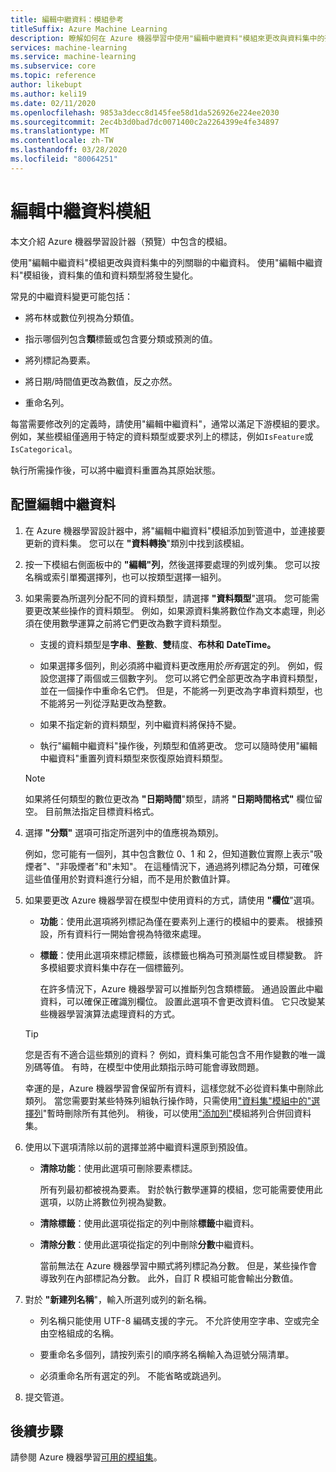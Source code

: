 ```yaml
---
title: 編輯中繼資料：模組參考
titleSuffix: Azure Machine Learning
description: 瞭解如何在 Azure 機器學習中使用"編輯中繼資料"模組來更改與資料集中的列關聯的中繼資料。
services: machine-learning
ms.service: machine-learning
ms.subservice: core
ms.topic: reference
author: likebupt
ms.author: keli19
ms.date: 02/11/2020
ms.openlocfilehash: 9853a3decc8d145fee58d1da526926e224ee2030
ms.sourcegitcommit: 2ec4b3d0bad7dc0071400c2a2264399e4fe34897
ms.translationtype: MT
ms.contentlocale: zh-TW
ms.lasthandoff: 03/28/2020
ms.locfileid: "80064251"
---
```

# <a name="edit-metadata-module"></a>編輯中繼資料模組

本文介紹 Azure 機器學習設計器（預覽）中包含的模組。

使用"編輯中繼資料"模組更改與資料集中的列關聯的中繼資料。 使用"編輯中繼資料"模組後，資料集的值和資料類型將發生變化。

常見的中繼資料變更可能包括：
  
+ 將布林或數位列視為分類值。
  
+ 指示哪個列包含**類**標籤或包含要分類或預測的值。
  
+ 將列標記為要素。
  
+ 將日期/時間值更改為數值，反之亦然。
  
+ 重命名列。
  
 每當需要修改列的定義時，請使用"編輯中繼資料"，通常以滿足下游模組的要求。 例如，某些模組僅適用于特定的資料類型或要求列上的標誌，例如`IsFeature`或`IsCategorical`。  
  
 執行所需操作後，可以將中繼資料重置為其原始狀態。
  
## <a name="configure-edit-metadata"></a>配置編輯中繼資料
  
1. 在 Azure 機器學習設計器中，將"編輯中繼資料"模組添加到管道中，並連接要更新的資料集。 您可以在 **"資料轉換**"類別中找到該模組。
  
1. 按一下模組右側面板中的 **"編輯"列**，然後選擇要處理的列或列集。 您可以按名稱或索引單獨選擇列，也可以按類型選擇一組列。  
  
1. 如果需要為所選列分配不同的資料類型，請選擇 **"資料類型**"選項。 您可能需要更改某些操作的資料類型。 例如，如果源資料集將數位作為文本處理，則必須在使用數學運算之前將它們更改為數字資料類型。

    + 支援的資料類型是**字串**、**整數**、**雙**精度、**布林和** **DateTime。**

    + 如果選擇多個列，則必須將中繼資料更改應用於*所有*選定的列。 例如，假設您選擇了兩個或三個數字列。 您可以將它們全部更改為字串資料類型，並在一個操作中重命名它們。 但是，不能將一列更改為字串資料類型，也不能將另一列從浮點更改為整數。
  
    + 如果不指定新的資料類型，列中繼資料將保持不變。

    + 執行"編輯中繼資料"操作後，列類型和值將更改。 您可以隨時使用"編輯中繼資料"重置列資料類型來恢復原始資料類型。  

    > [!NOTE]
    > 如果將任何類型的數位更改為 **"日期時間**"類型，請將 **"日期時間格式"** 欄位留空。 目前無法指定目標資料格式。  

1. 選擇 **"分類"** 選項可指定所選列中的值應視為類別。

    例如，您可能有一個列，其中包含數位 0、1 和 2，但知道數位實際上表示"吸煙者"、"非吸煙者"和"未知"。 在這種情況下，通過將列標記為分類，可確保這些值僅用於對資料進行分組，而不是用於數值計算。
  
1. 如果要更改 Azure 機器學習在模型中使用資料的方式，請使用 **"欄位**"選項。

    + **功能**：使用此選項將列標記為僅在要素列上運行的模組中的要素。 根據預設，所有資料行一開始會視為特徵來處理。  
  
    + **標籤**：使用此選項來標記標籤，該標籤也稱為可預測屬性或目標變數。 許多模組要求資料集中存在一個標籤列。

        在許多情況下，Azure 機器學習可以推斷列包含類標籤。 通過設置此中繼資料，可以確保正確識別欄位。 設置此選項不會更改資料值。 它只改變某些機器學習演算法處理資料的方式。
  
    > [!TIP]
    > 您是否有不適合這些類別的資料？ 例如，資料集可能包含不用作變數的唯一識別碼等值。 有時，在模型中使用此類指示時可能會導致問題。
    >
    > 幸運的是，Azure 機器學習會保留所有資料，這樣您就不必從資料集中刪除此類列。 當您需要對某些特殊列組執行操作時，只需使用["資料集"模組中的"選擇列](select-columns-in-dataset.md)"暫時刪除所有其他列。 稍後，可以使用["添加列"](add-columns.md)模組將列合併回資料集。  
  
1. 使用以下選項清除以前的選擇並將中繼資料還原到預設值。  
  
    + **清除功能**：使用此選項可刪除要素標誌。  
  
         所有列最初都被視為要素。 對於執行數學運算的模組，您可能需要使用此選項，以防止將數位列視為變數。
  
    + **清除標籤**：使用此選項從指定的列中刪除**標籤**中繼資料。  
  
    + **清除分數**：使用此選項從指定的列中刪除**分數**中繼資料。  
  
         當前無法在 Azure 機器學習中顯式將列標記為分數。 但是，某些操作會導致列在內部標記為分數。 此外，自訂 R 模組可能會輸出分數值。

1. 對於 **"新建列名稱**"，輸入所選列或列的新名稱。  
  
    + 列名稱只能使用 UTF-8 編碼支援的字元。 不允許使用空字串、空或完全由空格組成的名稱。  
  
    + 要重命名多個列，請按列索引的順序將名稱輸入為逗號分隔清單。  
  
    + 必須重命名所有選定的列。 不能省略或跳過列。  
  
1. 提交管道。  

## <a name="next-steps"></a>後續步驟

請參閱 Azure 機器學習[可用的模組集](module-reference.md)。
